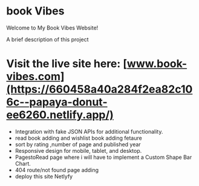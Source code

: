 
# book Vibes
Welcome to My Book Vibes Website!

 A brief description of  this project

# Visit the live site here: [www.book-vibes.com](https://660458a40a284f2ea82c106c--papaya-donut-ee6260.netlify.app/)

 - Integration with fake JSON  APIs for additional functionality.
- read book adding and wishlist book adding fetaure 
- sort by rating ,number of page and published year 
- Responsive design for mobile, tablet, and desktop.
- PagestoRead page where i will have to
    implement a Custom Shape Bar Chart. 
- 404 route/not found page adding 
- deploy this site Netlyfy


